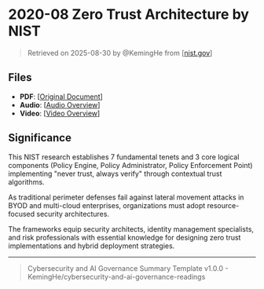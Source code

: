 
# 2020-08 Zero Trust Architecture by NIST

> Retrieved on 2025-08-30 by @KemingHe from [[nist.gov](https://www.nist.gov/publications/zero-trust-architecture)]

## Files

- **PDF**: [[Original Document](https://drive.google.com/file/d/11F7nOeWefP79tdjt4B_VXkMlRyHvGKcp/view?usp=sharing)]
- **Audio**: [[Audio Overview](https://drive.google.com/file/d/1fsqbc0ODDscsT2lMRTGHSpI26vl8msm6/view?usp=sharing)]
- **Video**: [[Video Overview](https://drive.google.com/file/d/1Aa4PRqd-72gkJ-Ak-Q370imhTQxuG70X/view?usp=sharing)]

## Significance

This NIST research establishes 7 fundamental tenets and 3 core logical components (Policy Engine, Policy Administrator, Policy Enforcement Point) implementing "never trust, always verify" through contextual trust algorithms.

As traditional perimeter defenses fail against lateral movement attacks in BYOD and multi-cloud enterprises, organizations must adopt resource-focused security architectures.

The frameworks equip security architects, identity management specialists, and risk professionals with essential knowledge for designing zero trust implementations and hybrid deployment strategies.

---

> Cybersecurity and AI Governance Summary Template v1.0.0 - KemingHe/cybersecurity-and-ai-governance-readings
